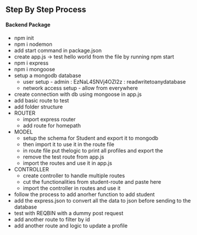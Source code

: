 ## Step By Step Process


#### Backend Package
- npm init
- npm i nodemon
- add start command in package.json
- create app.js -> test hello world from the file by running npm start
- npm i express
- npm i mongoose
- setup a mongodb database
    - user setup - admin : EzNaL4SNVj4OZl2z : readwritetoanydatabase
    - network access setup - allow from everywhere
- create connection with db using mongoose in app.js
- add basic route to test
- add folder structure
- ROUTER
    - import express router
    - add route for homepath
- MODEL
    - setup the schema for Student and export it to mongodb
    - then import it to use it in the route file
    - in route file put thelogic to print all profiles and export the
    - remove the test route from app.js
    - import the routes and use it in app.js
- CONTROLLER
    - create controller to handle multiple routes
    - cut the functionalities from student-route and paste here
    - import the controller in routes and use it
- follow the process to add anorher function to add student
- add the express.json to convert all the data to json before sending to the database
- test with REQBIN with a dummy post request
- add another route to filter by id
- add another route and logic to update a profile
    